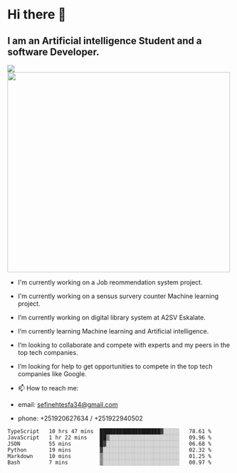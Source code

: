 # Hi there 👋
## I am an Artificial intelligence Student and a software Developer.
<img src = "https://github-readme-stats.vercel.app/api?username=sefinehtesfa34&&show_icons=true&title_color=ffffff&icon_color=bb2acf&text_color=daf7dc&bg_color=151515"/>
<img src="https://wakatime.com/share/@sefinehtesfa34/ae9674e3-b462-4438-9120-52fc3d0ffbbb.png" width ="500" height = "450"/>

- I'm currently working on a Job reommendation system project.
- I'm currently working on a sensus survery counter Machine learning project.
-  I’m currently working on digital library system at A2SV Eskalate.
-  I’m currently learning Machine learning and Artificial intelligence.
-  I’m looking to collaborate and compete with experts and my peers in the top tech companies.
-  I’m looking for help to get opportunities to compete in the top tech companies like Google.

- 📫 How to reach me: 
- email: sefinehtesfa34@gmail.com
- phone: +251920627634 / +251922940502
<!--START_SECTION:waka-->

```text
TypeScript   10 hrs 47 mins  ███████████████████▓░░░░░   78.61 %
JavaScript   1 hr 22 mins    ██▒░░░░░░░░░░░░░░░░░░░░░░   09.96 %
JSON         55 mins         █▓░░░░░░░░░░░░░░░░░░░░░░░   06.68 %
Python       19 mins         ▓░░░░░░░░░░░░░░░░░░░░░░░░   02.32 %
Markdown     10 mins         ▒░░░░░░░░░░░░░░░░░░░░░░░░   01.25 %
Bash         7 mins          ▒░░░░░░░░░░░░░░░░░░░░░░░░   00.97 %
```

<!--END_SECTION:waka-->
